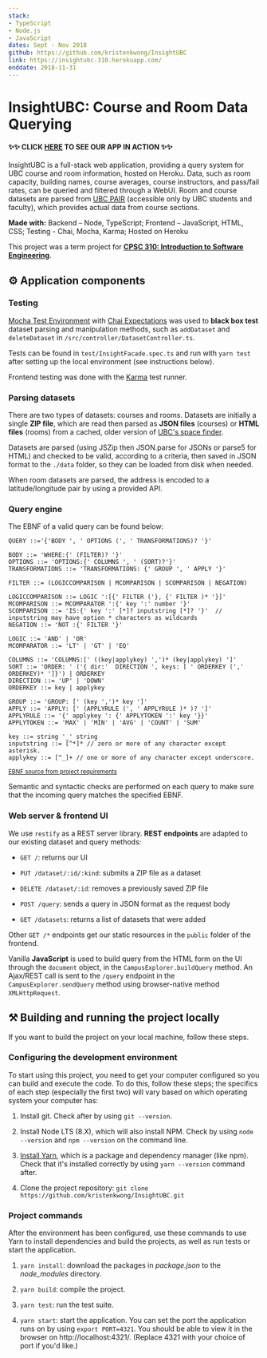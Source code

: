 ```yaml
---
stack: 
- TypeScript
- Node.js
- JavaScript
dates: Sept - Nov 2018
github: https://github.com/kristenkwong/InsightUBC
link: https://insightubc-310.herokuapp.com/
enddate: 2018-11-31
---
```

# InsightUBC: Course and Room Data Querying

#### ✨✨ CLICK [HERE](https://insightubc-310.herokuapp.com/) TO SEE OUR APP IN ACTION ✨✨

InsightUBC is a full-stack web application, providing a query system for UBC course and room information, hosted on Heroku. Data, such as room capacity, building names, course averages, course instructors, and pass/fail rates, can be queried and filtered through a WebUI. Room and course datasets are parsed from [UBC PAIR](https://webprd01.pair.ubc.ca/reports/gradesdist_request.action) (accessible only by UBC students and faculty), which provides actual data from course sections.

**Made with:** Backend – Node, TypeScript; Frontend – JavaScript, HTML, CSS; Testing - Chai, Mocha, Karma; Hosted on Heroku

This project was a term project for **[CPSC 310: Introduction to Software Engineering](https://github.com/ubccpsc/310)**.

## ⚙️ Application components

### Testing
[Mocha Test Environment](https://mochajs.org/) with [Chai Expectations](https://www.chaijs.com/api/bdd/) was used to **black box test** dataset parsing and manipulation methods, such as `addDataset` and `deleteDataset` in `/src/controller/DatasetController.ts`.

Tests can be found in `test/InsightFacade.spec.ts` and run with `yarn test` after setting up the local environment (see instructions below).

Frontend testing was done with the [Karma](https://karma-runner.github.io/2.0/index.html) test runner.

### Parsing datasets

There are two types of datasets: courses and rooms. Datasets are initially a single **ZIP file**, which are read then parsed as **JSON files** (courses) or **HTML files** (rooms) from a cached, older version of [UBC's space finder](https://learningspaces.ubc.ca/find-space).

Datasets are parsed (using JSZip then JSON.parse for JSONs or parse5 for HTML) and checked to be valid, according to a criteria, then saved in JSON format to the `./data` folder, so they can be loaded from disk when needed.

When room datasets are parsed, the address is encoded to a latitude/longitude pair by using a provided API.

### Query engine

The EBNF of a valid query can be found below:
```
QUERY ::='{'BODY ', ' OPTIONS (', ' TRANSFORMATIONS)? '}'

BODY ::= 'WHERE:{' (FILTER)? '}'
OPTIONS ::= 'OPTIONS:{' COLUMNS ', ' (SORT)?'}'
TRANSFORMATIONS ::= 'TRANSFORMATIONS: {' GROUP ', ' APPLY '}'

FILTER ::= (LOGICCOMPARISON | MCOMPARISON | SCOMPARISON | NEGATION)

LOGICCOMPARISON ::= LOGIC ':[{' FILTER ('}, {' FILTER )* '}]'  
MCOMPARISON ::= MCOMPARATOR ':{' key ':' number '}'  
SCOMPARISON ::= 'IS:{' key ':' [*]? inputstring [*]? '}'  // inputstring may have option * characters as wildcards
NEGATION ::= 'NOT :{' FILTER '}'

LOGIC ::= 'AND' | 'OR'
MCOMPARATOR ::= 'LT' | 'GT' | 'EQ'

COLUMNS ::= 'COLUMNS:[' ((key|applykey) ',')* (key|applykey) ']'
SORT ::= 'ORDER: ' ('{ dir:'  DIRECTION ', keys: [ ' ORDERKEY (',' ORDERKEY)* ']}') | ORDERKEY
DIRECTION ::= 'UP' | 'DOWN'  
ORDERKEY ::= key | applykey

GROUP ::= 'GROUP: [' (key ',')* key ']'                                                          
APPLY ::= 'APPLY: [' (APPLYRULE (', ' APPLYRULE )* )? ']'  
APPLYRULE ::= '{' applykey ': {' APPLYTOKEN ':' key '}}'
APPLYTOKEN ::= 'MAX' | 'MIN' | 'AVG' | 'COUNT' | 'SUM'                           

key ::= string '_' string
inputstring ::= [^*]* // zero or more of any character except asterisk.
applykey ::= [^_]+ // one or more of any character except underscore.
```
<sup>[EBNF source from project requirements](https://github.com/ubccpsc/310/blob/2018sept/project/Deliverable2.md)</sup>

Semantic and syntactic checks are performed on each query to make sure that the incoming query matches the specified EBNF.

### Web server & frontend UI

We use `restify` as a REST server library. **REST endpoints** are adapted to our existing dataset and query methods:

* `GET /`: returns our UI

* `PUT /dataset/:id/:kind`: submits a ZIP file as a dataset

* `DELETE /dataset/:id`: removes a previously saved ZIP file

* `POST /query`: sends a query in JSON format as the request body

* `GET /datasets`: returns a list of datasets that were added

Other `GET /*` endpoints get our static resources in the `public` folder of the frontend.

Vanilla **JavaScript** is used to build query from the HTML form on the UI through the `document` object, in the `CampusExplorer.buildQuery` method. An Ajax/REST call is sent to the `/query` endpoint in the `CampusExplorer.sendQuery` method using browser-native method `XMLHttpRequest`.

## ⚒ Building and running the project locally

If you want to build the project on your local machine, follow these steps.

### Configuring the development environment

To start using this project, you need to get your computer configured so you can build and execute the code.
To do this, follow these steps; the specifics of each step (especially the first two) will vary based on which operating system your computer has:

1. Install git. Check after by using `git --version`.

1. Install Node LTS (8.X), which will also install NPM. Check by using `node --version` and `npm --version` on the command line.

1. [Install Yarn](https://yarnpkg.com/en/docs/install), which is a package and dependency manager (like npm). Check that it's installed correctly by using `yarn --version` command after.

1. Clone the project repository: `git clone https://github.com/kristenkwong/InsightUBC.git`

### Project commands

After the environment has been configured, use these commands to use Yarn to install dependencies and build the projects, as well as run tests or start the application.

1. `yarn install`: download the packages in *package.json* to the *node_modules* directory.

1. `yarn build`: compile the project.

1. `yarn test`: run the test suite.

1. `yarn start`: start the application. You can set the port the application runs on by using `export PORT=4321`. You should be able to view it in the browser on http://localhost:4321/. (Replace 4321 with your choice of port if you'd like.)
